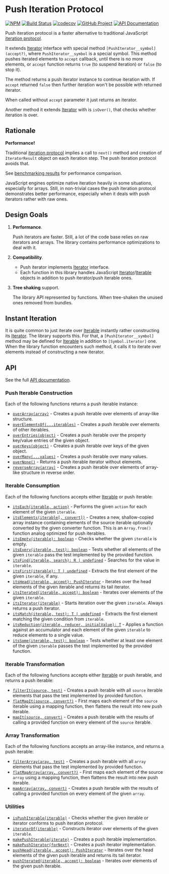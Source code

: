 Push Iteration Protocol
=======================

[![NPM][npm-image]][npm-url]
[![Build Status][build-status-img]][build-status-link]
[![codecov][codecov-image]][codecov-url]
[![GitHub Project][github-image]][github-url]
[![API Documentation][api-docs-image]][API documentation]

Push iteration protocol is a faster alternative to traditional JavaScript [iteration protocol].

It extends [Iterator] interface with special method `[PushIterator__symbol](accept?)`, where `PushIterator__symbol`
is a special symbol. This method pushes iterated elements to `accept` callback, until there is no more elements,
or `accept` function returns `true` (to suspend iteration) or `false` (to stop it).

The method returns a push iterator instance to continue iteration with. If `accept` returned `false` then further
iteration won't be possible with returned iterator.

When called without `accept` parameter it just returns an iterator.

Another method it extends [Iterator] with is `isOver()`, that checks whether iteration is over.

[iteration protocol]: https://developer.mozilla.org/en-US/docs/Web/JavaScript/Reference/Iteration_protocols
[Iterator]: https://developer.mozilla.org/en-US/docs/Web/JavaScript/Reference/Iteration_protocols#The_iterator_protocol

[npm-image]: https://img.shields.io/npm/v/@proc7ts/push-iterator.svg?logo=npm
[npm-url]: https://www.npmjs.com/package/@proc7ts/push-iterator
[build-status-img]: https://github.com/proc7ts/push-iterator/workflows/Build/badge.svg
[build-status-link]: https://github.com/proc7ts/push-iterator/actions?query=workflow%3ABuild
[codecov-image]: https://codecov.io/gh/proc7ts/push-iterator/branch/master/graph/badge.svg
[codecov-url]: https://codecov.io/gh/proc7ts/push-iterator
[github-image]: https://img.shields.io/static/v1?logo=github&label=GitHub&message=project&color=informational
[github-url]: https://github.com/proc7ts/push-iterator
[api-docs-image]: https://img.shields.io/static/v1?logo=typescript&label=API&message=docs&color=informational
[API documentation]: https://proc7ts.github.io/push-iterator/
[IoC]: https://en.wikipedia.org/wiki/Inversion_of_control


Rationale
---------

**Performance!**

Traditional [iteration protocol] implies a call to `next()` method and creation of `IteratorResult` object on each
iteration step. The push iteration protocol avoids that.

See [benchmarking results] for performance comparison.

JavaScript engines optimize native iteration heavily in some situations, especially for arrays. Still, in non-trivial
cases the push iteration protocol demonstrates better performance, especially when it deals with push iterators rather
with raw ones.

[benchmarking results]: https://github.com/proc7ts/push-iterator/tree/master/benchmarks


Design Goals
------------

1. **Performance**.
   
   Push iterators are faster. Still, a lot of the code base relies on raw iterators and arrays. The library contains
   performance optimizations to deal with it.

2. **Compatibility**.

   - Push iterator implements [Iterator] interface.
   - Each function in this library handles JavaScript [Iterator]/[Iterable] objects in addition to push iterator/push
     iterable ones.

3. **Tree shaking** support.

   The library API represented by functions. When tree-shaken the unused ones removed from bundles.

[Iterable]: https://developer.mozilla.org/en-US/docs/Web/JavaScript/Reference/Iteration_protocols#The_iterable_protocol


Instant Iteration
-----------------

It is quite common to just iterate over [Iterable] instantly rather constructing its [Iterator]. The library supports
this. For that, a `[PushIterator__symbol]` method may be defined for [Iterable] in addition to `[Symbol.iterator]` one.
When the library function encounters such method, it calls it to iterate over elements instead of constructing a new
iterator.


API
---

See the full [API documentation].


### Push Iterable Construction

Each of the following functions returns a push iterable instance:

- [`overArray(array)`][overArray] - Creates a push iterable over elements of array-like structure.
- [`overElementsOf(...iterables)`][overElementsOf] - Creates a push iterable over elements of other iterables.
- [`overEntries(object)`][overEntries] - Creates a push iterable over the property key/value entries of the given
  object.
- [`overKeys(object)`][overKeys] - Creates a push iterable over keys of the given object.
- [`overMany(...values)`][overMany] - Creates a push iterable over many values.
- [`overNone()`][overNone] - Returns a push iterable iterator without elements.
- [`reverseArray(array)`][reverseArray] - Creates a push iterable over elements of array-like structure in reverse
  order.

[overArray]: https://proc7ts.github.io/push-iterator/modules/@proc7ts_push-iterator.html#overArray
[overElementsOf]: https://proc7ts.github.io/push-iterator/modules/@proc7ts_push-iterator.html#overElementsOf
[overEntries]: https://proc7ts.github.io/push-iterator/modules/@proc7ts_push-iterator.html#overEntries
[overKeys]: https://proc7ts.github.io/push-iterator/modules/@proc7ts_push-iterator.html#overKeys
[overMany]: https://proc7ts.github.io/push-iterator/modules/@proc7ts_push-iterator.html#overMany
[overNone]: https://proc7ts.github.io/push-iterator/modules/@proc7ts_push-iterator.html#overNone
[reverseArray]: https://proc7ts.github.io/push-iterator/modules/@proc7ts_push-iterator.html#reverseArray


### Iterable Consumption

Each of the following functions accepts either [Iterable] or push iterable:

- [`itsEach(iterable, action)`][itsEach] - Performs the given `action` for each element of the given `iterable`.
- [`itsElements(iterable[, convert])`][itsElements] - Creates a new, shallow-copied array instance containing elements
   of the source iterable optionally converted by the given converter function. This is an `Array.from()` function
   analog optimized for push iterables.
- [`itsEmpty(iterable): boolean`][itsEmpty] - Checks whether the given `iterable` is empty.
- [`itsEvery(iterable, test): boolean`][itsEvery] - Tests whether all elements of the given `iterable` pass the test
  implemented by the provided function.
- [`itsFind(iterable, search): R | undefined`][itsFind] - Searches for the value in `iterable`.
- [`itsFirst(iterable): T | undefined`][itsFirst] - Extracts the first element of the given `iterable`, if any.
- [`itsHead(iterable, accept): PushIterator`][itsHead] - Iterates over the head elements of the given iterable and
  returns its tail iterator.
- [`itsIterated(iterable, accept): boolean`][itsIterated] - Iterates over elements of the given `iterable`.
- [`itsIterator(iterable)`][itsIterator] - Starts iteration over the given `iterable`. Always returns a push iterator.
- [`itsMatch(iterable, test): T | undefined`][itsMatch] - Extracts the first element matching the given condition from
  `iterable`.
- [`itsReduction(iterable, reducer, initialValue): T`][itsReduction] - Applies a function against an accumulator and
   each element of the given `iterable` to reduce elements to a single value.
- [`itsSome(iterable, test): boolean`][itsSome] - Tests whether at least one element of the given `iterable` passes the
  test implemented by the provided function.

[itsEach]: https://proc7ts.github.io/push-iterator/modules/@proc7ts_push-iterator.html#itsEach
[itsElements]: https://proc7ts.github.io/push-iterator/modules/@proc7ts_push-iterator.html#itsElements
[itsEmpty]: https://proc7ts.github.io/push-iterator/modules/@proc7ts_push-iterator.html#itsEmpty
[itsEvery]: https://proc7ts.github.io/push-iterator/modules/@proc7ts_push-iterator.html#itsEvery
[itsFind]: https://proc7ts.github.io/push-iterator/modules/@proc7ts_push-iterator.html#itsFind
[itsFirst]: https://proc7ts.github.io/push-iterator/modules/@proc7ts_push-iterator.html#itsFirst
[itsHead]: https://proc7ts.github.io/push-iterator/modules/@proc7ts_push-iterator.html#itsHead
[itsIterated]: https://proc7ts.github.io/push-iterator/modules/@proc7ts_push-iterator.html#itsIterated
[itsIterator]: https://proc7ts.github.io/push-iterator/modules/@proc7ts_push-iterator.html#itsIterator
[itsMatch]: https://proc7ts.github.io/push-iterator/modules/@proc7ts_push-iterator.html#itsMatch
[itsReduction]: https://proc7ts.github.io/push-iterator/modules/@proc7ts_push-iterator.html#itsReduction
[itsSome]: https://proc7ts.github.io/push-iterator/modules/@proc7ts_push-iterator.html#itsSome


### Iterable Transformation

Each of the following functions accepts either [Iterable] or push iterable, and returns a push iterable:

- [`filterIt(source, test)`][filterIt] - Creates a push iterable with all `source` iterable elements that pass the test
  implemented by provided function.
- [`flatMapIt(source, convert?)`][flatMapIt] - First maps each element of the `source` iterable using a mapping
  function, then flattens the result into new push iterable.
- [`mapIt(source, convert)`][mapIt] - Creates a push iterable with the results of calling a provided function on every
  element of the `source` iterable.

[filterIt]: https://proc7ts.github.io/push-iterator/modules/@proc7ts_push-iterator.html#filterIt
[flatMapIt]: https://proc7ts.github.io/push-iterator/modules/@proc7ts_push-iterator.html#flatMapIt
[mapIt]: https://proc7ts.github.io/push-iterator/modules/@proc7ts_push-iterator.html#mapIt
  

### Array Transformation

Each of the following functions accepts an array-like instance, and returns a push iterable:  

- [`filterArray(aray, test)`][filterArray] - Creates a push iterable with all `array` elements that pass the test
   implemented by provided function.
- [`flatMapArray(array, convert?)`][flatMapArray] - First maps each element of the source `array` using a mapping
  function, then flattens the result into new push iterable.
- [`mapArray(array, convert)`][mapArray] - Creates a push iterable with the results of calling a provided function on
  every element of the given `array`.

[filterArray]: https://proc7ts.github.io/push-iterator/modules/@proc7ts_push-iterator.html#filterArray
[flatMapArray]: https://proc7ts.github.io/push-iterator/modules/@proc7ts_push-iterator.html#flatMapArray
[mapArray]: https://proc7ts.github.io/push-iterator/modules/@proc7ts_push-iterator.html#mapArray


### Utilities

- [`isPushIterable(iterable)`][isPushIterable] - Checks whether the given iterable or iterator conforms to push
  iteration protocol.
- [`iteratorOf(iterable)`][iteratorOf] - Constructs iterator over elements of the given `iterable`.
- [`makePushIterable(iterate)`][makePushIterable] - Creates a push iterable implementation.
- [`makePushIterator(forNext)`][makePushIterator] - Creates a push iterator implementation.
- [`pushHead(iterable, accept): PushIterator`][pushHead] - Iterates over the head elements of the given push iterable
  and returns its tail iterator.
- [`pushIterated(iterable, accept): boolean`][pushIterated] - Iterates over elements of the given push iterable.

[isPushIterable]: https://proc7ts.github.io/push-iterator/modules/@proc7ts_push-iterator.html#isPushIterable
[iteratorOf]: https://proc7ts.github.io/push-iterator/modules/@proc7ts_push-iterator.html#iteratorOf
[makePushIterable]: https://proc7ts.github.io/push-iterator/modules/@proc7ts_push-iterator.html#makePushIterable
[makePushIterator]: https://proc7ts.github.io/push-iterator/modules/@proc7ts_push-iterator.html#makePushIterator
[pushHead]: https://proc7ts.github.io/push-iterator/modules/@proc7ts_push-iterator.html#pushHead
[pushIterated]: https://proc7ts.github.io/push-iterator/modules/@proc7ts_push-iterator.html#pushIterated
